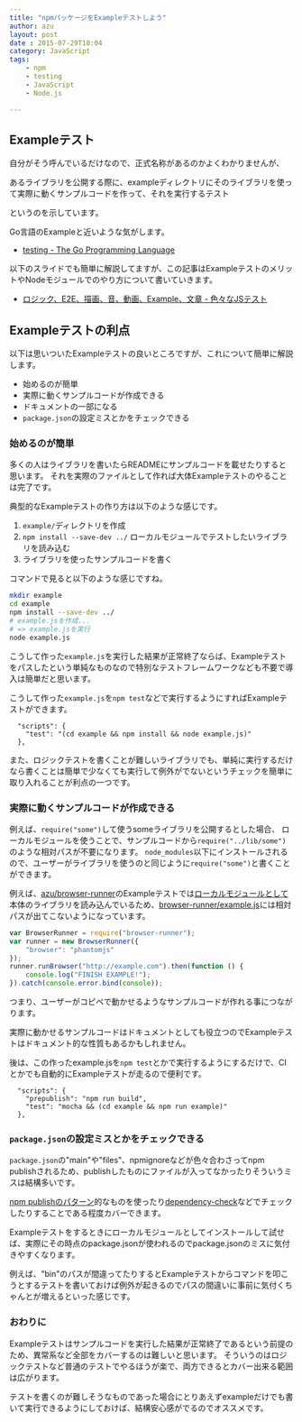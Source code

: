 ```yaml
---
title: "npmパッケージをExampleテストしよう"
author: azu
layout: post
date : 2015-07-29T10:04
category: JavaScript
tags:
    - npm
    - testing
    - JavaScript
    - Node.js

---
```


## Exampleテスト

自分がそう呼んでいるだけなので、正式名称があるのかよくわかりませんが、

あるライブラリを公開する際に、exampleディレクトリにそのライブラリを使って実際に動くサンプルコードを作って、それを実行するテスト

というのを示しています。

Go言語のExampleと近いような気がします。

- [testing - The Go Programming Language](http://golang.org/pkg/testing/ "testing - The Go Programming Language")

以下のスライドでも簡単に解説してますが、この記事はExampleテストのメリットやNodeモジュールでのやり方について書いていきます。

- <a href="http://azu.github.io/slide/assistant-bucho/test-everything.html">ロジック、E2E、描画、音、動画、Example、文章 - 色々なJSテスト</a>

## Exampleテストの利点

以下は思いついたExampleテストの良いところですが、これについて簡単に解説します。

- 始めるのが簡単
- 実際に動くサンプルコードが作成できる
- ドキュメントの一部になる
- `package.json`の設定ミスとかをチェックできる


### 始めるのが簡単

多くの人はライブラリを書いたらREADMEにサンプルコードを載せたりすると思います。
それを実際のファイルとして作れば大体Exampleテストのやることは完了です。

典型的なExampleテストの作り方は以下のような感じです。

1. `example/`ディレクトリを作成
2. `npm install --save-dev ../` ローカルモジュールでテストしたいライブラリを読み込む
3. ライブラリを使ったサンプルコードを書く

コマンドで見ると以下のような感じですね。

```sh
mkdir example
cd example
npm install --save-dev ../
# example.jsを作成...
# => example.jsを実行
node example.js
```

こうして作った`example.js`を実行した結果が正常終了ならば、Exampleテストをパスしたという単純なものなので特別なテストフレームワークなども不要で導入は簡単だと思います。

こうして作った`example.js`を`npm test`などで実行するようにすればExampleテストができます。

```
  "scripts": {
    "test": "(cd example && npm install && node example.js)"
  },
```


また、ロジックテストを書くことが難しいライブラリでも、単純に実行するだけなら書くことは簡単で少なくても実行して例外がでないというチェックを簡単に取り入れることが利点の一つです。

### 実際に動くサンプルコードが作成できる

例えば、`require("some")`して使うsomeライブラリを公開するとした場合、
ローカルモジュールを使うことで、サンプルコードから`require("../lib/some")`のような相対パスが不要になります。
`node_modules`以下にインストールされるので、ユーザーがライブラリを使うのと同じように`require("some")`と書くことができます。

例えば、[azu/browser-runner](https://github.com/azu/browser-runner "azu/browser-runner")のExampleテストでは[ローカルモジュールとして](https://github.com/azu/browser-runner/blob/d4003d7dae6f3766c9447c7310092529d16956f5/example/package.json#L15)本体のライブラリを読み込んでいるため、[browser-runner/example.js](https://github.com/azu/browser-runner/blob/master/example/example.js "browser-runner/example.js at master · azu/browser-runner")には相対パスが出てこないようになっています。

```js
var BrowserRunner = require("browser-runner");
var runner = new BrowserRunner({
    "browser": "phantomjs"
});
runner.runBrowser("http://example.com").then(function () {
    console.log("FINISH EXAMPLE!");
}).catch(console.error.bind(console));
```

つまり、ユーザーがコピペで動かせるようなサンプルコードが作れる事につながります。

実際に動かせるサンプルコードはドキュメントとしても役立つのでExampleテストはドキュメント的な性質もあるかもしれません。

後は、この作ったexample.jsを`npm test`とかで実行するようにするだけで、CIとかでも自動的にExampleテストが走るので便利です。

```
  "scripts": {
    "prepublish": "npm run build",
    "test": "mocha && (cd example && npm run example)"
  },
```

### `package.json`の設定ミスとかをチェックできる

`package.json`の"main"や"files"、npmignoreなどが色々合わさってnpm publishされるため、publishしたものにファイルが入ってなかったりそういうミスは結構多いです。

[npm publishのパターン](https://efcl.info/2015/04/09/npm-publish-pattern/ "npm publishのパターン")的なものを使ったり[dependency-check](https://www.npmjs.com/package/dependency-check "dependency-check")などでチェックしたりすることである程度カバーできます。

Exampleテストをするときにローカルモジュールとしてインストールして試せば、実際にその時点のpackage.jsonが使われるのでpackage.jsonのミスに気付きやすくなります。

例えば、"bin"のパスが間違ってたりするとExampleテストからコマンドを叩こうとするテストを書いておけば例外が起きるのでパスの間違いに事前に気付くちゃんとが増えるといった感じです。

### おわりに

Exampleテストはサンプルコードを実行した結果が正常終了であるという前提のため、異常系など全部をカバーするのは難しいと思います。
そういうのはロジックテストなど普通のテストでやるほうが楽で、両方できるとカバー出来る範囲は広がります。

テストを書くのが難しそうなものであった場合にとりあえずexampleだけでも書いて実行できるようにしておけば、結構安心感がでるのでオススメです。
